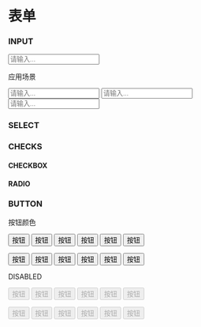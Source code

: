 # 表单

### INPUT

<input class="input" type="text" placeholder="请输入...">

应用场景

<input class="input input-primary" type="text" placeholder="请输入...">
<input class="input input-danger" type="text" placeholder="请输入...">
<input class="input input-warning" type="text" placeholder="请输入...">


### SELECT

### CHECKS

#### CHECKBOX

#### RADIO

### BUTTON

按钮颜色

<button class="btn btn-primary">按钮</button>
<button class="btn btn-dark">按钮</button>
<button class="btn btn-secondary">按钮</button>
<button class="btn btn-danger">按钮</button>
<button class="btn btn-warning">按钮</button>
<button class="btn btn-info">按钮</button>

<button class="btn btn-outline-primary">按钮</button>
<button class="btn btn-outline-dark">按钮</button>
<button class="btn btn-outline-secondary">按钮</button>
<button class="btn btn-outline-danger">按钮</button>
<button class="btn btn-outline-warning">按钮</button>
<button class="btn btn-outline-info">按钮</button>

DISABLED

<button class="btn btn-primary" disabled>按钮</button>
<button class="btn btn-dark" disabled>按钮</button>
<button class="btn btn-secondary" disabled>按钮</button>
<button class="btn btn-danger" disabled>按钮</button>
<button class="btn btn-warning" disabled>按钮</button>
<button class="btn btn-info" disabled>按钮</button>

<button class="btn btn-outline-primary" disabled>按钮</button>
<button class="btn btn-outline-dark" disabled>按钮</button>
<button class="btn btn-outline-secondary" disabled>按钮</button>
<button class="btn btn-outline-danger" disabled>按钮</button>
<button class="btn btn-outline-warning" disabled>按钮</button>
<button class="btn btn-outline-info" disabled>按钮</button>
